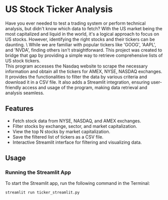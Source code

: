# US Stock Ticker Analysis

Have you ever needed to test a trading system or perform technical analysis, but didn't know which data to fetch? With the US market being the most capitalized and liquid in the world, it's a logical approach to focus on US stocks. However, identifying the right stocks and their tickers can be daunting. \ While we are familiar with popular tickers like 'GOOG', 'AAPL', and 'NVDA', finding others isn't straightforward. This project was created to bridge that gap by providing a simple way to retrieve comprehensive lists of US stock tickers. \
This program accesses the Nasdaq website to scrape the necessary information and obtain all the tickers for AMEX, NYSE, NASDAQ exchanges. \
It provides the functionalities to filter the data by various criteria and download it in a CSV file. It also adds a Streamlit integration, ensuring user-friendly access and usage of the program, making data retrieval and analysis seamless.


## Features
- Fetch stock data from NYSE, NASDAQ, and AMEX exchanges.
- Filter stocks by exchange, sector, and market capitalization.
- View the top N stocks by market capitalization.
- Save the filtered list of tickers as a CSV file.
- Interactive Streamlit interface for filtering and visualizing data.

## Usage

### Running the Streamlit App
To start the Streamlit app, run the following command in the Terminal:
```sh
streamlit run ticker_streamlit.py

